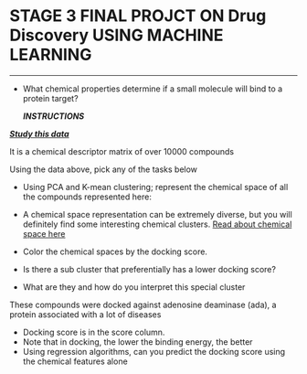 # **STAGE 3 FINAL PROJCT ON Drug Discovery USING MACHINE LEARNING**
---

- What chemical properties determine if a small molecule will bind to a protein target?

  ***INSTRUCTIONS***
  
[***Study this data***](https://github.com/HackBio-Internship/2025_project_collection/raw/refs/heads/main/Python/Dataset/drug_class_struct.txt)

It is a chemical descriptor matrix of over 10000 compounds

Using the data above, pick any of the tasks below

- Using PCA and K-mean clustering; represent the chemical space of all the compounds represented here:

- A chemical space representation can be extremely diverse, but you will definitely find some interesting chemical clusters. [Read about chemical space here](https://practicalcheminformatics.blogspot.com/2019/11/visualizing-chemical-space.html)

- Color the chemical spaces by the docking score.

- Is there a sub cluster that preferentially has a lower docking score?

- What are they and how do you interpret this special cluster

 These compounds were docked against adenosine deaminase (ada), a protein associated with a lot of diseases
  
- Docking score is in the score column.
- Note that in docking, the lower the binding energy, the better
- Using regression algorithms, can you predict the docking score using the chemical features alone
